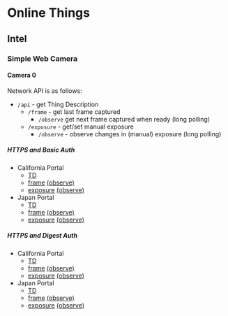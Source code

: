 # Online Things

## Intel

### Simple Web Camera

#### Camera 0

Network API is as follows:
* `/api` - get Thing Description
    * `/frame` - get last frame captured
        - `/observe` get next frame captured when ready (long polling)
    * `/exposure` - get/set manual exposure
        - `/observe` - observe changes in (manual) exposure (long polling)
          
##### HTTPS and Basic Auth
* California Portal
    * [TD](https://portal.mmccool.net:28443/api)
    * [frame](https://portal.mmccool.net:28443/api/frame)
          [(observe)](https://portal.mmccool.net:28443/api/frame/observe)
    * [exposure](https://portal.mmccool.net:28443/api/exposure)
          [(observe)](https://portal.mmccool.net:28443/api/exposure/observe)
* Japan Portal
    * [TD](https://tiktok.mmccool.org:28443/api)
    * [frame](https://tiktok.mmccool.org:28443/api/frame)
          [(observe)](https://tiktok.mmccool.org:28443/api/frame/observe)
    * [exposure](https://tiktok.mmccool.org:28443/api/exposure)
          [(observe)](https://tiktok.mmccool.org:28443/api/exposure/observe)

##### HTTPS and Digest Auth
* California Portal
    * [TD](https://portal.mmccool.net:28444/api)
    * [frame](https://portal.mmccool.net:28444/api/frame)
           [(observe)](https://portal.mmccool.net:28444/api/frame/observe)
    * [exposure](https://portal.mmccool.net:28444/api/exposure)
           [(observe)](https://portal.mmccool.net:28444/api/exposure/observe)
* Japan Portal
    * [TD](https://tiktok.mmccool.org:28444/api)
    * [frame](https://tiktok.mmccool.org:28444/api/frame)
           [(observe)](https://tiktok.mmccool.org:28444/api/frame/observe)
    * [exposure](https://tiktok.mmccool.org:28444/api/exposure)
           [(observe)](https://tiktok.mmccool.org:28444/api/exposure/observe)

